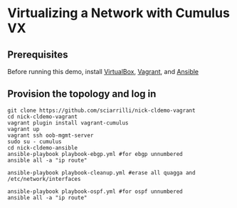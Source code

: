 Virtualizing a Network with Cumulus VX
======================================
Prerequisites
-------------
Before running this demo, install
[VirtualBox](https://www.virtualbox.org/manual/ch02.html),
[Vagrant](https://www.vagrantup.com/downloads.html), and
[Ansible](https://docs.ansible.com/ansible/intro_installation.html)

Provision the topology and log in
---------------------------------
    git clone https://github.com/sciarrilli/nick-cldemo-vagrant
    cd nick-cldemo-vagrant
    vagrant plugin install vagrant-cumulus
    vagrant up 
    vagrant ssh oob-mgmt-server
    sudo su - cumulus
    cd nick-cldemo-ansible
    ansible-playbook playbook-ebgp.yml #for ebgp unnumbered
    ansible all -a "ip route"

    ansible-playbook playbook-cleanup.yml #erase all quagga and /etc/network/interfaces

    ansible-playbook playbook-ospf.yml #for ospf unnumbered
    ansible all -a "ip route"
